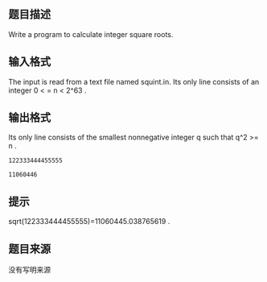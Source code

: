 


## 题目描述
Write a program to calculate integer square roots.
## 输入格式
The input is read from a text file named squint.in. Its only line consists of an
integer 0 < = n < 2^63 .
## 输出格式
Its only line consists of the
smallest nonnegative integer q such that q^2 >= n .

```input1
122333444455555

```
```output1
11060446
```

## 提示
sqrt(122333444455555)=11060445.038765619 .
## 题目来源
没有写明来源


